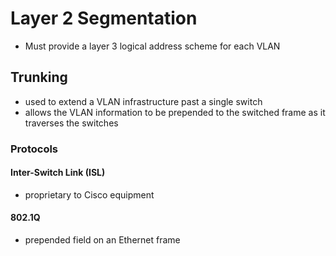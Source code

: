 # Layer 2 Segmentation
* Must provide a layer 3 logical address scheme for each VLAN

## Trunking
  * used to extend a VLAN infrastructure past a single switch
  * allows the VLAN information to be prepended to the switched frame as it traverses the switches

### Protocols
#### Inter-Switch Link (ISL)
* proprietary to Cisco equipment

#### 802.1Q
* prepended field on an Ethernet frame
